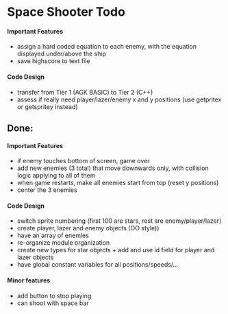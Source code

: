 # Space Shooter Todo

#### Important Features
* assign a hard coded equation to each enemy, with the equation displayed under/above the ship
* save highscore to text file

#### Code Design
* transfer from Tier 1 (AGK BASIC) to Tier 2 (C++)
* assess if really need player/lazer/enemy x and y positions (use getpritex or getspritey instead)

## Done:

#### Important Features
* if enemy touches bottom of screen, game over
* add new enemies (3 total) that move downwards only, with collision logic applying to all of them
* when game restarts, make all enemies start from top (reset y positions)
* center the 3 enemies

#### Code Design
* switch sprite numbering (first 100 are stars, rest are enemy/player/lazer)
* create player, lazer and enemy objects (OO style))
* have an array of enemies
* re-organize module organization
* create new types for star objects + add and use id field for player and lazer objects
* have global constant variables for all positions/speeds/...

#### Minor features
* add button to stop playing
* can shoot with space bar
